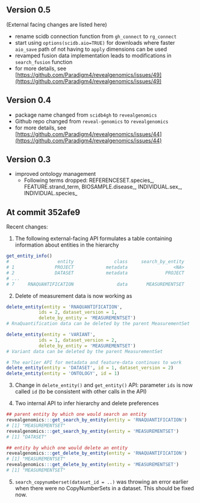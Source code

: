## Version 0.5

(External facing changes are listed here)

- rename scidb connection function from `gh_connect` to `rg_connect`
- start using `options(scidb.aio=TRUE)` for downloads where faster `aio_save` path of not having to `apply` dimensions can be used
- revamped fusion data implementation leads to modifications in `search_fusion` function
- for more details, see [https://github.com/Paradigm4/revealgenomics/issues/49](https://github.com/Paradigm4/revealgenomics/issues/49)


## Version 0.4

- package name changed from `scidb4gh` to `revealgenomics`
- Github repo changed from `reveal-genomics` to `revealgenomics`
- for more details, see [https://github.com/Paradigm4/revealgenomics/issues/44](https://github.com/Paradigm4/revealgenomics/issues/44)

## Version 0.3

- improved ontology management
  + Following terms dropped: REFERENCESET.species_, FEATURE.strand_term, BIOSAMPLE.disease_, INDIVIDUAL.sex_, INDIVIDUAL.species_

## At commit 352afe9

Recent changes:

1. The following external-facing API formulates a table containing information about
entities in the hierarchy

```R
get_entity_info()
#                  entity               class     search_by_entity     delete_by_entity
# 1               PROJECT            metadata                 <NA>              PROJECT
# 2               DATASET            metadata              PROJECT              DATASET
# ...
# 7     RNAQUANTIFICATION                data       MEASUREMENTSET       MEASUREMENTSET
```

2. Delete of measurement data is now working as 

```R
delete_entity(entity = 'RNAQUANTIFICATION', 
            ids = 2, dataset_version = 1, 
            delete_by_entity = 'MEASUREMENTSET')
# RnaQuantification data can be deleted by the parent MeasurementSet

delete_entity(entity = 'VARIANT', 
            ids = 1, dataset_version = 2, 
            delete_by_entity = 'MEASUREMENTSET')
# Variant data can be deleted by the parent MeasurementSet

# The earlier API for metadata and feature-data continues to work
delete_entity(entity = 'DATASET', id = 1, dataset_version = 2)
delete_entity(entity = 'ONTOLOGY', id = 1)
```

3. Change in `delete_entity()` and `get_entity()` API: 
parameter `ids` is now called `id`
(to be consistent with other calls in the API)

4. Two internal API to infer hierarchy and delete preferences
```R
## parent entity by which one would search an entity 
revealgenomics:::get_search_by_entity(entity = 'RNAQUANTIFICATION')
# [1] "MEASUREMENTSET"
revealgenomics:::get_search_by_entity(entity = 'MEASUREMENTSET')
# [1] "DATASET"
```
    
```R
## entity by which one would delete an entity 
revealgenomics:::get_delete_by_entity(entity = 'RNAQUANTIFICATION')
# [1] "MEASUREMENTSET"
revealgenomics:::get_delete_by_entity(entity = 'MEASUREMENTSET')
# [1] "MEASUREMENTSET"
```
5. `search_copynumberset(dataset_id = ..)` was throwing an error earlier when there 
were no CopyNumberSets in a dataset. This should be fixed now.
